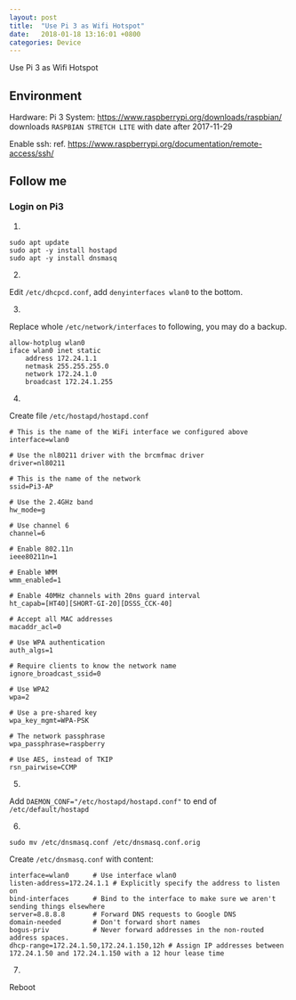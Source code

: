 ```yaml
---
layout: post
title:  "Use Pi 3 as Wifi Hotspot"
date:   2018-01-18 13:16:01 +0800
categories: Device
---
```


Use Pi 3 as Wifi Hotspot



## Environment
Hardware: Pi 3
System: https://www.raspberrypi.org/downloads/raspbian/ downloads `RASPBIAN STRETCH LITE` with date after 2017-11-29

Enable ssh: ref. https://www.raspberrypi.org/documentation/remote-access/ssh/


## Follow me

### Login on Pi3

1.

```
sudo apt update
sudo apt -y install hostapd
sudo apt -y install dnsmasq
```

2.

Edit `/etc/dhcpcd.conf`, add `denyinterfaces wlan0` to the bottom.

3.

Replace whole `/etc/network/interfaces` to following, you may do a backup.

```
allow-hotplug wlan0  
iface wlan0 inet static  
    address 172.24.1.1
    netmask 255.255.255.0
    network 172.24.1.0
    broadcast 172.24.1.255
```

4.

Create file `/etc/hostapd/hostapd.conf`

```
# This is the name of the WiFi interface we configured above
interface=wlan0

# Use the nl80211 driver with the brcmfmac driver
driver=nl80211

# This is the name of the network
ssid=Pi3-AP

# Use the 2.4GHz band
hw_mode=g

# Use channel 6
channel=6

# Enable 802.11n
ieee80211n=1

# Enable WMM
wmm_enabled=1

# Enable 40MHz channels with 20ns guard interval
ht_capab=[HT40][SHORT-GI-20][DSSS_CCK-40]

# Accept all MAC addresses
macaddr_acl=0

# Use WPA authentication
auth_algs=1

# Require clients to know the network name
ignore_broadcast_ssid=0

# Use WPA2
wpa=2

# Use a pre-shared key
wpa_key_mgmt=WPA-PSK

# The network passphrase
wpa_passphrase=raspberry

# Use AES, instead of TKIP
rsn_pairwise=CCMP
```

5.

Add `DAEMON_CONF="/etc/hostapd/hostapd.conf"` to end of `/etc/default/hostapd`

6.

```
sudo mv /etc/dnsmasq.conf /etc/dnsmasq.conf.orig
```

Create `/etc/dnsmasq.conf` with content:

```
interface=wlan0      # Use interface wlan0  
listen-address=172.24.1.1 # Explicitly specify the address to listen on  
bind-interfaces      # Bind to the interface to make sure we aren't sending things elsewhere  
server=8.8.8.8       # Forward DNS requests to Google DNS  
domain-needed        # Don't forward short names  
bogus-priv           # Never forward addresses in the non-routed address spaces.  
dhcp-range=172.24.1.50,172.24.1.150,12h # Assign IP addresses between 172.24.1.50 and 172.24.1.150 with a 12 hour lease time  
```

7.

Reboot
